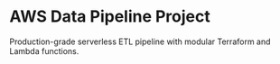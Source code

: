 # AWS Data Pipeline Project

Production-grade serverless ETL pipeline with modular Terraform and Lambda functions.